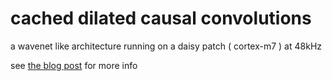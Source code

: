 # cached dilated causal convolutions

a wavenet like architecture running on a daisy patch ( cortex-m7 ) at 48kHz

see [the blog post](http://matpalm.com/blog/wavenet_on_mcu/) for more info
